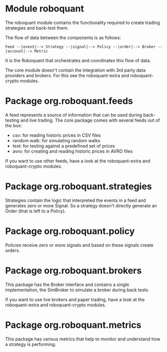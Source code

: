 # Module roboquant

The roboquant module contains the functionality required to create trading strategies and back-test them.

The flow of data between the components is as follows:

    Feed --|event|--> Strategy --|signal|--> Policy --|order|--> Broker --|account|--> Metric

It is the Roboquant that orchestrates and coordinates this flow of data. 

The core module doesn't contain the integration with 3rd party data providers and brokers. For this see the 
roboquant-extra and roboquant-crypto modules.

# Package org.roboquant.feeds

A feed represents a source of information that can be used during back-testing and live trading. The core package
comes with several feeds out of the box:

- csv: for reading historic prices in CSV files
- random walk: for simulating random walks
- test: for testing against a predefined set of prices
- avro: for creating and reading historic prices in AVRO files

If you want to use other feeds, have a look at the roboquant-extra and roboquant-crypto modules.

# Package org.roboquant.strategies

Strategies contain the logic that interpreted the events in a feed and generates zero or more Signal. So a strategy
doesn't directly generate an Order (that is left to a Policy).


# Package org.roboquant.policy

Policies receive zero or more signals and based on these signals create orders. 

# Package org.roboquant.brokers

This package has the Broker interface and contains a single implementation, the SimBroker to simulate a broker
during back tests.

If you want to use live brokers and paper trading, have a look at the roboquant-extra and roboquant-crypto modules.

# Package org.roboquant.metrics

This package has various metrics that help to monitor and understand how a strategy is performing.